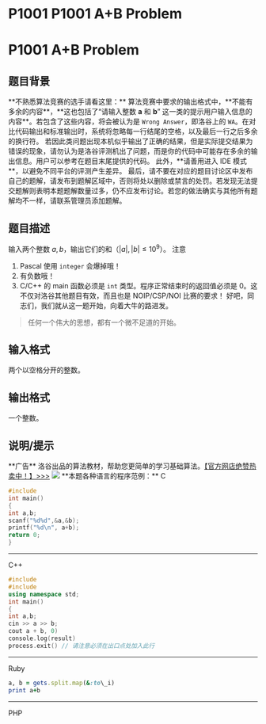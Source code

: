 # P1001 P1001 A+B Problem

# P1001 A+B Problem

## 题目背景

\*\*不熟悉算法竞赛的选手请看这里：\*\*
算法竞赛中要求的输出格式中，\*\*不能有多余的内容\*\*，\*\*这也包括了“请输入整数 $\bm a$ 和 $\bm b$” 这一类的提示用户输入信息的内容\*\*。若包含了这些内容，将会被认为是 `Wrong Answer`，即洛谷上的 `WA`。在对比代码输出和标准输出时，系统将忽略每一行结尾的空格，以及最后一行之后多余的换行符。
若因此类问题出现本机似乎输出了正确的结果，但是实际提交结果为错误的现象，请勿认为是洛谷评测机出了问题，而是你的代码中可能存在多余的输出信息。用户可以参考在题目末尾提供的代码。
此外，\*\*请善用进入 IDE 模式\*\*，以避免不同平台的评测产生差异。
最后，请不要在对应的题目讨论区中发布自己的题解，请发布到题解区域中，否则将处以删除或禁言的处罚。若发现无法提交题解则表明本题题解数量过多，仍不应发布讨论。若您的做法确实与其他所有题解均不一样，请联系管理员添加题解。

## 题目描述

输入两个整数 $a, b$，输出它们的和（$|a|,|b| \le {10}^9$）。
注意
1. Pascal 使用 `integer` 会爆掉哦！
2. 有负数哦！
3. C/C++ 的 main 函数必须是 `int` 类型。程序正常结束时的返回值必须是 0。这不仅对洛谷其他题目有效，而且也是 NOIP/CSP/NOI 比赛的要求！
好吧，同志们，我们就从这一题开始，向着大牛的路进发。
> 任何一个伟大的思想，都有一个微不足道的开始。

## 输入格式

两个以空格分开的整数。

## 输出格式

一个整数。

## 说明/提示

\*\*广告\*\*
洛谷出品的算法教材，帮助您更简单的学习基础算法。[【官方网店绝赞热卖中！】>>>](https://item.taobao.com/item.htm?id=637730514783)
[![](https://cdn.luogu.com.cn/upload/image\_hosting/njc7dlng.png)](https://item.taobao.com/item.htm?id=637730514783)
\*\*本题各种语言的程序范例：\*\*
C
```c
#include
int main()
{
int a,b;
scanf("%d%d",&a,&b);
printf("%d\n", a+b);
return 0;
}
```
----------------
C++
```cpp
#include
#include
using namespace std;
int main()
{
int a,b;
cin >> a >> b;
cout a + b, 0)
console.log(result)
process.exit() // 请注意必须在出口点处加入此行
```
-----------------
Ruby
```ruby
a, b = gets.split.map(&:to\_i)
print a+b
```
-----------------
PHP
```php
